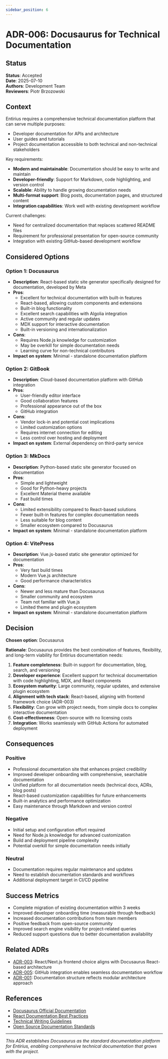 ```yaml
---
sidebar_position: 6
---
```


# ADR-006: Docusaurus for Technical Documentation

## Status
**Status**: Accepted  
**Date**: 2025-07-10  
**Authors**: Development Team  
**Reviewers**: Piotr Brzozowski

## Context

Entirius requires a comprehensive technical documentation platform that can serve multiple purposes:
- Developer documentation for APIs and architecture
- User guides and tutorials
- Project documentation accessible to both technical and non-technical stakeholders

Key requirements:
- **Modern and maintainable**: Documentation should be easy to write and maintain
- **Developer-friendly**: Support for Markdown, code highlighting, and version control
- **Scalable**: Ability to handle growing documentation needs
- **Multi-format support**: Blog posts, documentation pages, and structured content
- **Integration capabilities**: Work well with existing development workflow

Current challenges:
- Need for centralized documentation that replaces scattered README files
- Requirement for professional presentation for open-source community
- Integration with existing GitHub-based development workflow

## Considered Options

### Option 1: Docusaurus
- **Description**: React-based static site generator specifically designed for documentation, developed by Meta
- **Pros**: 
  - Excellent for technical documentation with built-in features
  - React-based, allowing custom components and extensions
  - Built-in blog functionality
  - Excellent search capabilities with Algolia integration
  - Active community and regular updates
  - MDX support for interactive documentation
  - Built-in versioning and internationalization
- **Cons**:
  - Requires Node.js knowledge for customization
  - May be overkill for simple documentation needs
  - Learning curve for non-technical contributors
- **Impact on system**: Minimal - standalone documentation platform

### Option 2: GitBook
- **Description**: Cloud-based documentation platform with GitHub integration
- **Pros**: 
  - User-friendly editor interface
  - Good collaboration features
  - Professional appearance out of the box
  - GitHub integration
- **Cons**:
  - Vendor lock-in and potential cost implications
  - Limited customization options
  - Requires internet connection for editing
  - Less control over hosting and deployment
- **Impact on system**: External dependency on third-party service

### Option 3: MkDocs
- **Description**: Python-based static site generator focused on documentation
- **Pros**:
  - Simple and lightweight
  - Good for Python-heavy projects
  - Excellent Material theme available
  - Fast build times
- **Cons**:
  - Limited extensibility compared to React-based solutions
  - Fewer built-in features for complex documentation needs
  - Less suitable for blog content
  - Smaller ecosystem compared to Docusaurus
- **Impact on system**: Minimal - standalone documentation platform

### Option 4: VitePress
- **Description**: Vue.js-based static site generator optimized for documentation
- **Pros**:
  - Very fast build times
  - Modern Vue.js architecture
  - Good performance characteristics
- **Cons**:
  - Newer and less mature than Docusaurus
  - Smaller community and ecosystem
  - Team not familiar with Vue.js
  - Limited theme and plugin ecosystem
- **Impact on system**: Minimal - standalone documentation platform

## Decision

**Chosen option**: Docusaurus

**Rationale**: 
Docusaurus provides the best combination of features, flexibility, and long-term viability for Entirius documentation needs:

1. **Feature completeness**: Built-in support for documentation, blog, search, and versioning
2. **Developer experience**: Excellent support for technical documentation with code highlighting, MDX, and React components
4. **Ecosystem maturity**: Large community, regular updates, and extensive plugin ecosystem
5. **Alignment with tech stack**: React-based, aligning with frontend framework choice (ADR-003)
6. **Flexibility**: Can grow with project needs, from simple docs to complex interactive documentation
7. **Cost-effectiveness**: Open-source with no licensing costs
8. **Integration**: Works seamlessly with GitHub Actions for automated deployment

## Consequences

### Positive
- Professional documentation site that enhances project credibility
- Improved developer onboarding with comprehensive, searchable documentation
- Unified platform for all documentation needs (technical docs, ADRs, blog posts)
- React-based customization capabilities for future enhancements
- Built-in analytics and performance optimization
- Easy maintenance through Markdown and version control

### Negative
- Initial setup and configuration effort required
- Need for Node.js knowledge for advanced customization
- Build and deployment pipeline complexity
- Potential overkill for simple documentation needs initially

### Neutral
- Documentation requires regular maintenance and updates
- Need to establish documentation standards and workflows
- Additional deployment target in CI/CD pipeline

## Success Metrics

- Complete migration of existing documentation within 3 weeks
- Improved developer onboarding time (measurable through feedback)
- Increased documentation contributions from team members
- Positive feedback from open-source community
- Improved search engine visibility for project-related queries
- Reduced support questions due to better documentation availability

## Related ADRs

- [ADR-003](./adr-003-react-nextjs-frontend.md): React/Next.js frontend choice aligns with Docusaurus React-based architecture
- [ADR-005](./adr-005-github-code-management.md): GitHub integration enables seamless documentation workflow
- [ADR-001](./adr-001-modular-monolith.md): Documentation structure reflects modular architecture approach

## References

- [Docusaurus Official Documentation](https://docusaurus.io/)
- [React Documentation Best Practices](https://react.dev/learn/writing-markup-with-jsx)
- [Technical Writing Guidelines](https://developers.google.com/tech-writing)
- [Open Source Documentation Standards](https://opensource.guide/best-practices/)

---

*This ADR establishes Docusaurus as the standard documentation platform for Entirius, enabling comprehensive technical documentation that grows with the project.*
